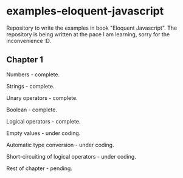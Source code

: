 # examples-eloquent-javascript
Repository to write the examples in book "Eloquent Javascript".
The repository is being written at the pace I am learning, sorry for the inconvenience :D.

## Chapter 1
Numbers - complete.

Strings - complete.

Unary operators - complete.

Boolean - complete.

Logical operators - complete.

Empty values - under coding.

Automatic type conversion - under coding.

Short-circuiting of logical operators - under coding.

Rest of chapter - pending.
